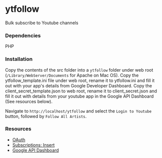 # ytfollow
Bulk subscribe to Youtube channels

### Dependencies

PHP

### Installation

Copy the contents of the src folder into a `ytfollow` folder under web root (`/Library/WebServer/Documents` for Apache on Mac OS). Copy the ytfollow_template.ini file under web root, rename it to ytfollow.ini and fill it out with your app's details from Google Developer Dashboard. Copy the client_secret_template.json to web root, rename it to client_secret.json and fill it out with details from your youtube app in the Google API Dashboard (See resources below).

Navigate to `http://localhost/ytfollow` and select the `Login to Youtube` button, followed by `Follow All Artists`. 

### Resources

- [OAuth](https://developers.google.com/identity/protocols/oauth2)
- [Subscriptions: Insert](https://developers.google.com/youtube/v3/docs/subscriptions/insert)
- [Google API Dashboard](https://console.cloud.google.com/apis/dashboard)


